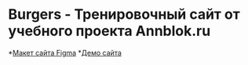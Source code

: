 # Burgers - Тренировочный сайт от учебного проекта Annblok.ru

*[Макет сайта Figma](https://www.figma.com/file/zYVAOL88SJaqFKlIfJ4tLd/Burgers-Menu-(Copy)?node-id=0%3A99)
*[Демо сайта]()